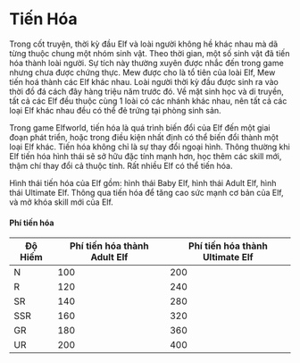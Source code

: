 # Tiến Hóa

Trong cốt truyện, thời kỳ đầu Elf và loài người không hề khác nhau mà dã từng thuộc chung một nhóm sinh vật. Theo thời gian, một số sinh vật đã tiến hóa thành loài người. Sự tích này thường xuyên được nhắc đến trong game nhưng chưa được chứng thực. Mew được cho là tổ tiên của loài Elf, Mew tiến hoá thành các Elf khác nhau. Loài người thời kỳ đầu được sinh ra vào thời đồ đá cách đây hàng triệu năm trước đó. Về mặt sinh học và di truyền, tất cả các Elf đều thuộc cùng 1 loài có các nhánh khác nhau, nên tất cả các loại Elf khác nhau đều có thể đẻ trứng tại phòng sinh sản.

Trong game Elfworld, tiến hóa là quá trình biến đổi của Elf đến một giai đoạn phát triển, hoặc trong điều kiện nhất định có thể biến đổi thành một loại Elf khác. Tiến hóa không chỉ là sự thay đổi ngoại hình. Thông thường khi Elf tiến hóa hình thái sẽ sở hữu đặc tính mạnh hơn, học thêm các skill mới, thậm chí thay đổi cả thuộc tính. Rất nhiều Elf có thể tiến hóa.

Hình thái tiến hóa của Elf gồm: hình thái Baby Elf, hình thái Adult Elf, hình thái Ultimate Elf. Thông qua tiến hóa để tăng cao sức mạnh cơ bản của Elf, và mở khóa skill mới của Elf.

#### **Phí tiến hóa**

| Độ Hiếm | Phí tiến hóa thành Adult Elf | Phí tiến hóa thành Ultimate Elf |
| ------- | ---------------------------- | ------------------------------- |
| N       | 100                          | 200                             |
| R       | 120                          | 240                             |
| SR      | 140                          | 280                             |
| SSR     | 160                          | 320                             |
| GR      | 180                          | 360                             |
| UR      | 200                          | 400                             |
